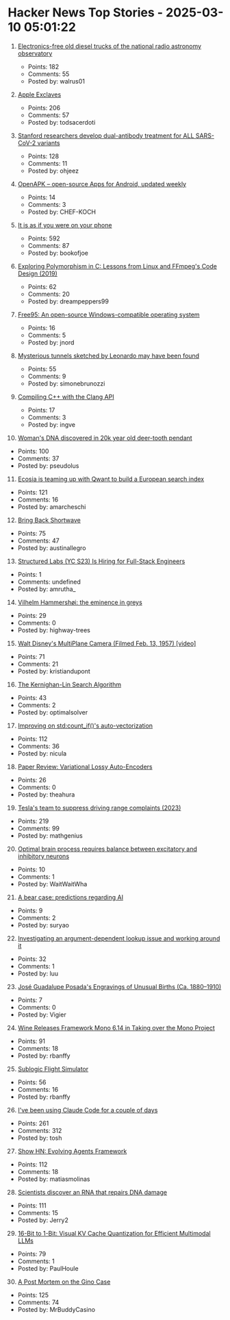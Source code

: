# Hacker News Top Stories - 2025-03-10 05:01:22

1. [Electronics-free old diesel trucks of the national radio astronomy observatory](https://raoulpop.com/2012/04/15/chasing-rfi-waves-part-seven/)
   - Points: 182
   - Comments: 55
   - Posted by: walrus01

2. [Apple Exclaves](https://randomaugustine.medium.com/on-apple-exclaves-d683a2c37194)
   - Points: 206
   - Comments: 57
   - Posted by: todsacerdoti

3. [Stanford researchers develop dual-antibody treatment for ALL SARS-CoV-2 variants](https://www.science.org/doi/10.1126/scitranslmed.adq5720)
   - Points: 128
   - Comments: 11
   - Posted by: ohjeez

4. [OpenAPK – open-source Apps for Android, updated weekly](https://www.openapk.net)
   - Points: 14
   - Comments: 3
   - Posted by: CHEF-KOCH

5. [It is as if you were on your phone](https://pippinbarr.com/it-is-as-if-you-were-on-your-phone/info/)
   - Points: 592
   - Comments: 87
   - Posted by: bookofjoe

6. [Exploring Polymorphism in C: Lessons from Linux and FFmpeg's Code Design (2019)](https://leandromoreira.com/2019/08/02/linux-ffmpeg-source-internals-a-good-software-design/)
   - Points: 62
   - Comments: 20
   - Posted by: dreampeppers99

7. [Free95: An open-source Windows-compatible operating system](https://github.com/Versoft-Software/Free95)
   - Points: 16
   - Comments: 5
   - Posted by: jnord

8. [Mysterious tunnels sketched by Leonardo may have been found](https://www.cnn.com/2025/03/01/science/leonardo-da-vinci-sforza-castle-tunnels/index.html)
   - Points: 55
   - Comments: 9
   - Posted by: simonebrunozzi

9. [Compiling C++ with the Clang API](https://maskray.me/blog/2025-03-09-compiling-c++-with-clang-api)
   - Points: 17
   - Comments: 3
   - Posted by: ingve

10. [Woman's DNA discovered in 20k year old deer-tooth pendant](https://www.cbc.ca/radio/quirks/pendant-ancient-dna-1.6832580)
   - Points: 100
   - Comments: 37
   - Posted by: pseudolus

11. [Ecosia is teaming up with Qwant to build a European search index](https://blog.ecosia.org/eusp/)
   - Points: 121
   - Comments: 16
   - Posted by: amarcheschi

12. [Bring Back Shortwave](https://www.spectator.co.uk/article/bring-back-shortwave/)
   - Points: 75
   - Comments: 47
   - Posted by: austinallegro

13. [Structured Labs (YC S23) Is Hiring for Full-Stack Engineers](https://www.ycombinator.com/companies/structured-labs/jobs/ADiKR9m-full-stack-engineer)
   - Points: 1
   - Comments: undefined
   - Posted by: amrutha_

14. [Vilhelm Hammershøi: the eminence in greys](https://www.richardmorris.org/blog-1-1/vilhelm-hammershi-the-eminence-in-greys)
   - Points: 29
   - Comments: 0
   - Posted by: highway-trees

15. [Walt Disney's MultiPlane Camera (Filmed Feb. 13, 1957) [video]](https://www.youtube.com/watch?v=3YIR39KeJMk)
   - Points: 71
   - Comments: 21
   - Posted by: kristiandupont

16. [The Kernighan-Lin Search Algorithm](https://arxiv.org/abs/2502.00316)
   - Points: 43
   - Comments: 2
   - Posted by: optimalsolver

17. [Improving on std:count_if()'s auto-vectorization](https://nicula.xyz/2025/03/08/improving-stdcountif-vectorization.html)
   - Points: 112
   - Comments: 36
   - Posted by: nicula

18. [Paper Review: Variational Lossy Auto-Encoders](https://theahura.substack.com/p/ilyas-30-papers-to-carmack-vlaes)
   - Points: 26
   - Comments: 0
   - Posted by: theahura

19. [Tesla's team to suppress driving range complaints (2023)](https://www.reuters.com/investigates/special-report/tesla-batteries-range/)
   - Points: 219
   - Comments: 99
   - Posted by: mathgenius

20. [Optimal brain process requires balance between excitatory and inhibitory neurons](https://phys.org/news/2025-03-optimal-brain-requires-excitatory-inhibitory.html)
   - Points: 10
   - Comments: 1
   - Posted by: WaitWaitWha

21. [A bear case: predictions regarding AI](https://www.lesswrong.com/posts/oKAFFvaouKKEhbBPm/a-bear-case-my-predictions-regarding-ai-progress)
   - Points: 9
   - Comments: 2
   - Posted by: suryao

22. [Investigating an argument-dependent lookup issue and working around it](https://devblogs.microsoft.com/oldnewthing/20250214-00/?p=110868)
   - Points: 32
   - Comments: 1
   - Posted by: luu

23. [José Guadalupe Posada's Engravings of Unusual Births (Ca. 1880–1910)](https://publicdomainreview.org/collection/posada-unusual-births/)
   - Points: 7
   - Comments: 0
   - Posted by: Vigier

24. [Wine Releases Framework Mono 6.14 in Taking over the Mono Project](https://www.phoronix.com/news/Wine-Framework-Mono-6.14)
   - Points: 91
   - Comments: 18
   - Posted by: rbanffy

25. [Sublogic Flight Simulator](https://www.goto10retro.com/p/sublogic-flight-simulator)
   - Points: 56
   - Comments: 16
   - Posted by: rbanffy

26. [I've been using Claude Code for a couple of days](https://twitter.com/Steve_Yegge/status/1898674257808515242)
   - Points: 261
   - Comments: 312
   - Posted by: tosh

27. [Show HN: Evolving Agents Framework](https://github.com/matiasmolinas/evolving-agents)
   - Points: 112
   - Comments: 18
   - Posted by: matiasmolinas

28. [Scientists discover an RNA that repairs DNA damage](https://scitechdaily.com/scientists-just-discovered-an-rna-that-repairs-dna-damage-and-its-a-game-changer/)
   - Points: 111
   - Comments: 15
   - Posted by: Jerry2

29. [16-Bit to 1-Bit: Visual KV Cache Quantization for Efficient Multimodal LLMs](https://arxiv.org/abs/2502.14882)
   - Points: 79
   - Comments: 1
   - Posted by: PaulHoule

30. [A Post Mortem on the Gino Case](https://statmodeling.stat.columbia.edu/2025/03/08/a-post-mortem-on-the-gino-case-committing-fraud-is-right-now-a-viable-career-strategy-that-can-propel-you-at-the-top-of-the-academic-world/)
   - Points: 125
   - Comments: 74
   - Posted by: MrBuddyCasino

